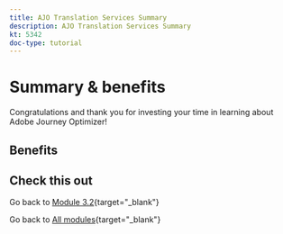 ```yaml
---
title: AJO Translation Services Summary
description: AJO Translation Services Summary
kt: 5342
doc-type: tutorial
---
```

# Summary & benefits

Congratulations and thank you for investing your time in learning about Adobe Journey Optimizer! 

## Benefits

## Check this out

Go back to [Module 3.2](./ajotranslationsvcs.md){target="_blank"}

Go back to [All modules](./../../../overview.md){target="_blank"}